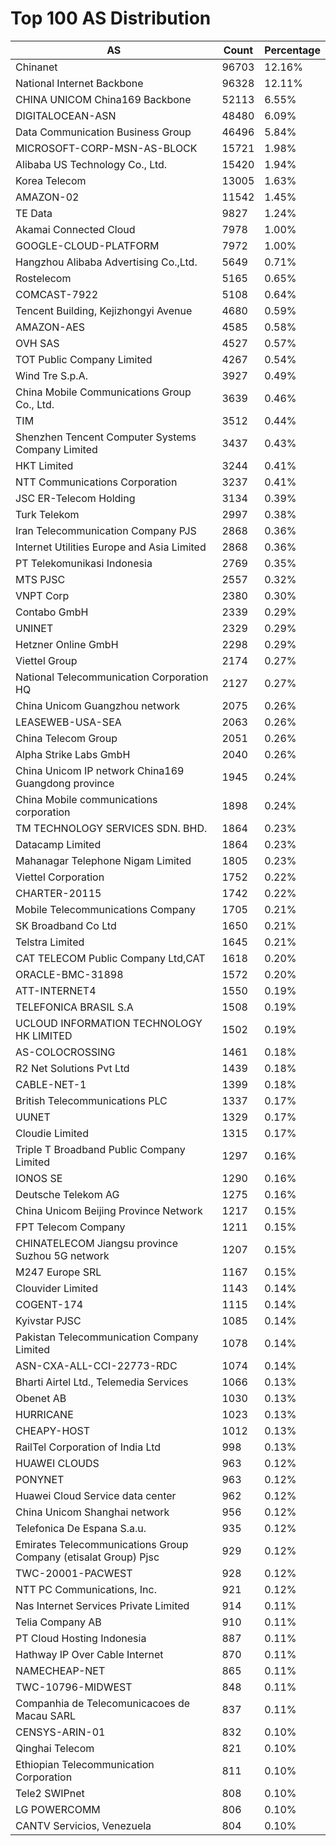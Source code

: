 # Top 100 AS Distribution
| AS | Count | Percentage |
|----|----|----|
| Chinanet | 96703 | 12.16% |
| National Internet Backbone | 96328 | 12.11% |
| CHINA UNICOM China169 Backbone | 52113 | 6.55% |
| DIGITALOCEAN-ASN | 48480 | 6.09% |
| Data Communication Business Group | 46496 | 5.84% |
| MICROSOFT-CORP-MSN-AS-BLOCK | 15721 | 1.98% |
| Alibaba US Technology Co., Ltd. | 15420 | 1.94% |
| Korea Telecom | 13005 | 1.63% |
| AMAZON-02 | 11542 | 1.45% |
| TE Data | 9827 | 1.24% |
| Akamai Connected Cloud | 7978 | 1.00% |
| GOOGLE-CLOUD-PLATFORM | 7972 | 1.00% |
| Hangzhou Alibaba Advertising Co.,Ltd. | 5649 | 0.71% |
| Rostelecom | 5165 | 0.65% |
| COMCAST-7922 | 5108 | 0.64% |
| Tencent Building, Kejizhongyi Avenue | 4680 | 0.59% |
| AMAZON-AES | 4585 | 0.58% |
| OVH SAS | 4527 | 0.57% |
| TOT Public Company Limited | 4267 | 0.54% |
| Wind Tre S.p.A. | 3927 | 0.49% |
| China Mobile Communications Group Co., Ltd. | 3639 | 0.46% |
| TIM | 3512 | 0.44% |
| Shenzhen Tencent Computer Systems Company Limited | 3437 | 0.43% |
| HKT Limited | 3244 | 0.41% |
| NTT Communications Corporation | 3237 | 0.41% |
| JSC ER-Telecom Holding | 3134 | 0.39% |
| Turk Telekom | 2997 | 0.38% |
| Iran Telecommunication Company PJS | 2868 | 0.36% |
| Internet Utilities Europe and Asia Limited | 2868 | 0.36% |
| PT Telekomunikasi Indonesia | 2769 | 0.35% |
| MTS PJSC | 2557 | 0.32% |
| VNPT Corp | 2380 | 0.30% |
| Contabo GmbH | 2339 | 0.29% |
| UNINET | 2329 | 0.29% |
| Hetzner Online GmbH | 2298 | 0.29% |
| Viettel Group | 2174 | 0.27% |
| National Telecommunication Corporation HQ | 2127 | 0.27% |
| China Unicom Guangzhou network | 2075 | 0.26% |
| LEASEWEB-USA-SEA | 2063 | 0.26% |
| China Telecom Group | 2051 | 0.26% |
| Alpha Strike Labs GmbH | 2040 | 0.26% |
| China Unicom IP network China169 Guangdong province | 1945 | 0.24% |
| China Mobile communications corporation | 1898 | 0.24% |
| TM TECHNOLOGY SERVICES SDN. BHD. | 1864 | 0.23% |
| Datacamp Limited | 1864 | 0.23% |
| Mahanagar Telephone Nigam Limited | 1805 | 0.23% |
| Viettel Corporation | 1752 | 0.22% |
| CHARTER-20115 | 1742 | 0.22% |
| Mobile Telecommunications Company | 1705 | 0.21% |
| SK Broadband Co Ltd | 1650 | 0.21% |
| Telstra Limited | 1645 | 0.21% |
| CAT TELECOM Public Company Ltd,CAT | 1618 | 0.20% |
| ORACLE-BMC-31898 | 1572 | 0.20% |
| ATT-INTERNET4 | 1550 | 0.19% |
| TELEFONICA BRASIL S.A | 1508 | 0.19% |
| UCLOUD INFORMATION TECHNOLOGY HK LIMITED | 1502 | 0.19% |
| AS-COLOCROSSING | 1461 | 0.18% |
| R2 Net Solutions Pvt Ltd | 1439 | 0.18% |
| CABLE-NET-1 | 1399 | 0.18% |
| British Telecommunications PLC | 1337 | 0.17% |
| UUNET | 1329 | 0.17% |
| Cloudie Limited | 1315 | 0.17% |
| Triple T Broadband Public Company Limited | 1297 | 0.16% |
| IONOS SE | 1290 | 0.16% |
| Deutsche Telekom AG | 1275 | 0.16% |
| China Unicom Beijing Province Network | 1217 | 0.15% |
| FPT Telecom Company | 1211 | 0.15% |
| CHINATELECOM Jiangsu province Suzhou 5G network | 1207 | 0.15% |
| M247 Europe SRL | 1167 | 0.15% |
| Clouvider Limited | 1143 | 0.14% |
| COGENT-174 | 1115 | 0.14% |
| Kyivstar PJSC | 1085 | 0.14% |
| Pakistan Telecommunication Company Limited | 1078 | 0.14% |
| ASN-CXA-ALL-CCI-22773-RDC | 1074 | 0.14% |
| Bharti Airtel Ltd., Telemedia Services | 1066 | 0.13% |
| Obenet AB | 1030 | 0.13% |
| HURRICANE | 1023 | 0.13% |
| CHEAPY-HOST | 1012 | 0.13% |
| RailTel Corporation of India Ltd | 998 | 0.13% |
| HUAWEI CLOUDS | 963 | 0.12% |
| PONYNET | 963 | 0.12% |
| Huawei Cloud Service data center | 962 | 0.12% |
| China Unicom Shanghai network | 956 | 0.12% |
| Telefonica De Espana S.a.u. | 935 | 0.12% |
| Emirates Telecommunications Group Company (etisalat Group) Pjsc | 929 | 0.12% |
| TWC-20001-PACWEST | 928 | 0.12% |
| NTT PC Communications, Inc. | 921 | 0.12% |
| Nas Internet Services Private Limited | 914 | 0.11% |
| Telia Company AB | 910 | 0.11% |
| PT Cloud Hosting Indonesia | 887 | 0.11% |
| Hathway IP Over Cable Internet | 870 | 0.11% |
| NAMECHEAP-NET | 865 | 0.11% |
| TWC-10796-MIDWEST | 848 | 0.11% |
| Companhia de Telecomunicacoes de Macau SARL | 837 | 0.11% |
| CENSYS-ARIN-01 | 832 | 0.10% |
| Qinghai Telecom | 821 | 0.10% |
| Ethiopian Telecommunication Corporation | 811 | 0.10% |
| Tele2 SWIPnet | 808 | 0.10% |
| LG POWERCOMM | 806 | 0.10% |
| CANTV Servicios, Venezuela | 804 | 0.10% |
